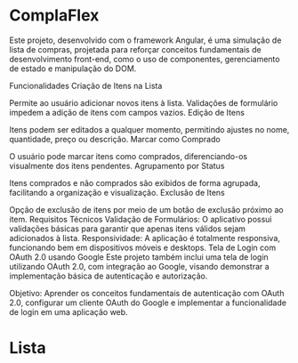 # ComplaFlex
Este projeto, desenvolvido com o framework Angular, é uma simulação de lista de compras, projetada para reforçar conceitos fundamentais de desenvolvimento front-end, como o uso de componentes, gerenciamento de estado e manipulação do DOM.

Funcionalidades
Criação de Itens na Lista

Permite ao usuário adicionar novos itens à lista.
Validações de formulário impedem a adição de itens com campos vazios.
Edição de Itens

Itens podem ser editados a qualquer momento, permitindo ajustes no nome, quantidade, preço ou descrição.
Marcar como Comprado

O usuário pode marcar itens como comprados, diferenciando-os visualmente dos itens pendentes.
Agrupamento por Status

Itens comprados e não comprados são exibidos de forma agrupada, facilitando a organização e visualização.
Exclusão de Itens

Opção de exclusão de itens por meio de um botão de exclusão próximo ao item.
Requisitos Técnicos
Validação de Formulários: O aplicativo possui validações básicas para garantir que apenas itens válidos sejam adicionados à lista.
Responsividade: A aplicação é totalmente responsiva, funcionando bem em dispositivos móveis e desktops.
Tela de Login com OAuth 2.0 usando Google
Este projeto também inclui uma tela de login utilizando OAuth 2.0, com integração ao Google, visando demonstrar a implementação básica de autenticação e autorização.

Objetivo: Aprender os conceitos fundamentais de autenticação com OAuth 2.0, configurar um cliente OAuth do Google e implementar a funcionalidade de login em uma aplicação web.
# Lista
